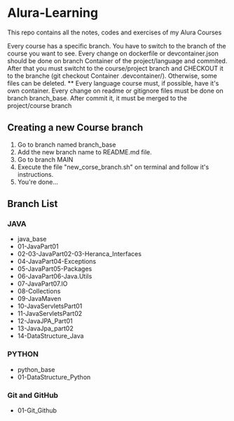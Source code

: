 # Alura-Learning

This repo contains all the notes, codes and exercises of my Alura Courses

Every course has a specific branch. You have to switch to the branch of the course you want to see.
Every change on dockerfile or devcontainer.json should be done on branch Container of the project/language and commited.
After that you must switcht to the course/project branch and CHECKOUT it to the branche (git checkout Container .devcontainer/).
Otherwise, some files can be deleted.
** Every language course must, if possible, have it's own container.
Every change on readme or gitignore files must be done on branch branch_base. After commit it, it must be merged to the project/course branch

## Creating a new Course branch

1. Go to branch named branch_base
2. Add the new branch name to README.md file.
3. Go to branch MAIN
4. Execute the file "new_corse_branch.sh" on terminal and follow it's instructions.
5. You're done...

## Branch List

### JAVA

- java_base
- 01-JavaPart01
- 02-03-JavaPart02-03-Heranca_Interfaces
- 04-JavaPart04-Exceptions
- 05-JavaPart05-Packages
- 06-JavaPart06-Java.Utils
- 07-JavaPart07.IO
- 08-Collections
- 09-JavaMaven
- 10-JavaServletsPart01
- 11-JavaServletsPart02
- 12-JavaJPA_Part01
- 13-JavaJpa_part02
- 14-DataStructure_Java

### PYTHON

- python_base
- 01-DataStructure_Python

### Git and GitHub

- 01-Git_Github